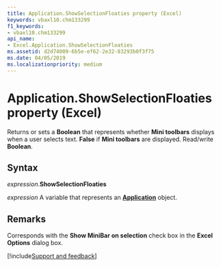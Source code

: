 ```yaml
---
title: Application.ShowSelectionFloaties property (Excel)
keywords: vbaxl10.chm133299
f1_keywords:
- vbaxl10.chm133299
api_name:
- Excel.Application.ShowSelectionFloaties
ms.assetid: d2d74009-6b5e-ef62-2e32-83293b0f3f75
ms.date: 04/05/2019
ms.localizationpriority: medium
---
```



# Application.ShowSelectionFloaties property (Excel)

Returns or sets a **Boolean** that represents whether **Mini toolbars** displays when a user selects text. **False** if **Mini toolbars** are displayed. Read/write **Boolean**.


## Syntax

_expression_.**ShowSelectionFloaties**

_expression_ A variable that represents an **[Application](Excel.Application(object).md)** object.


## Remarks

Corresponds with the **Show MiniBar on selection** check box in the **Excel Options** dialog box.




[!include[Support and feedback](~/includes/feedback-boilerplate.md)]